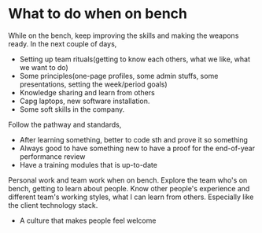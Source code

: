 # What to do when on bench
While on the bench, keep improving the skills and making the weapons ready.
In the next couple of days,
* Setting up team rituals(getting to know each others, what we like, what we want to do)
* Some principles(one-page profiles, some admin stuffs, some presentations, setting the week/period goals)
* Knowledge sharing and learn from others
* Capg laptops, new software installation.
* Some soft skills in the company.

Follow the pathway and standards,
* After learning something, better to code sth and prove it so something
* Always good to have something new to have a proof for the end-of-year performance review
* Have a training modules that is up-to-date

Personal work and team work when on bench.
Explore the team who's on bench, getting to learn about people.
Know other people's experience and different team's working styles, what I can learn from others. Especially like the client technology stack.

* A culture that makes people feel welcome